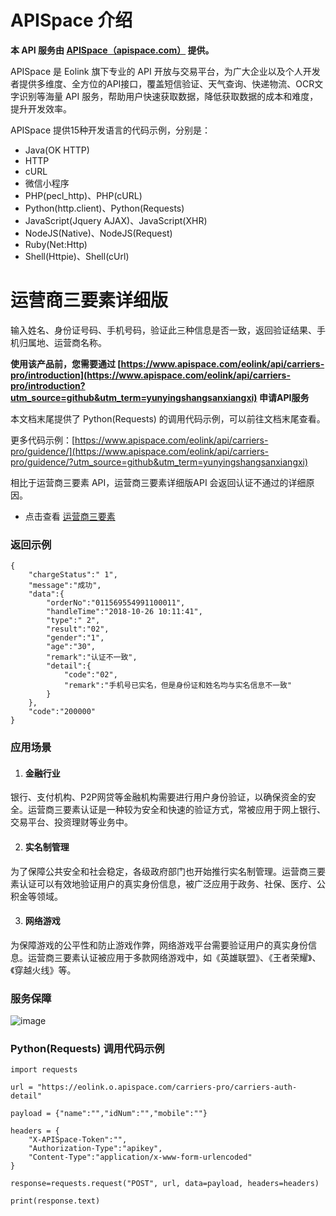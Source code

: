 # APISpace 介绍
**本 API 服务由 [APISpace（apispace.com）](https://www.apispace.com/?utm_source=github&utm_term=yunyingshangsanxiangxi) 提供。**

APISpace 是 Eolink 旗下专业的 API 开放与交易平台，为广大企业以及个人开发者提供多维度、全方位的API接口，覆盖短信验证、天气查询、快递物流、OCR文字识别等海量 API 服务，帮助用户快速获取数据，降低获取数据的成本和难度，提升开发效率。

APISpace 提供15种开发语言的代码示例，分别是：
- Java(OK HTTP)
- HTTP
- cURL
- 微信小程序
- PHP(pecl_http)、PHP(cURL)
- Python(http.client)、Python(Requests)
- JavaScript(Jquery AJAX)、JavaScript(XHR)
- NodeJS(Native)、NodeJS(Request)
- Ruby(Net:Http)
- Shell(Httpie)、Shell(cUrl)

# 运营商三要素详细版
输入姓名、身份证号码、手机号码，验证此三种信息是否一致，返回验证结果、手机归属地、运营商名称。

**使用该产品前，您需要通过 [https://www.apispace.com/eolink/api/carriers-pro/introduction](https://www.apispace.com/eolink/api/carriers-pro/introduction?utm_source=github&utm_term=yunyingshangsanxiangxi) 申请API服务**

本文档末尾提供了 Python(Requests) 的调用代码示例，可以前往文档末尾查看。

更多代码示例：[https://www.apispace.com/eolink/api/carriers-pro/guidence/](https://www.apispace.com/eolink/api/carriers-pro/guidence/?utm_source=github&utm_term=yunyingshangsanxiangxi)

相比于运营商三要素 API，运营商三要素详细版API 会返回认证不通过的详细原因。

-   点击查看 [运营商三要素](https://www.apispace.com/eolink/api/carriers/introduction?utm_source=github&utm_term=yunyingshangsanyaosu)


### 返回示例

```
{
    "chargeStatus":" 1",
    "message":"成功",
    "data":{
        "orderNo":"011569554991100011",
        "handleTime":"2018-10-26 10:11:41",
        "type":" 2",
        "result":"02",
        "gender":"1",
        "age":"30",
        "remark":"认证不一致",
        "detail":{
            "code":"02",
            "remark":"手机号已实名，但是身份证和姓名均与实名信息不一致"
        }
    },
    "code":"200000"
}
```

### 应用场景

1.  #### 金融行业

银行、支付机构、P2P网贷等金融机构需要进行用户身份验证，以确保资金的安全。运营商三要素认证是一种较为安全和快速的验证方式，常被应用于网上银行、交易平台、投资理财等业务中。

2.  #### 实名制管理

为了保障公共安全和社会稳定，各级政府部门也开始推行实名制管理。运营商三要素认证可以有效地验证用户的真实身份信息，被广泛应用于政务、社保、医疗、公积金等领域。

3.  #### 网络游戏

为保障游戏的公平性和防止游戏作弊，网络游戏平台需要验证用户的真实身份信息。运营商三要素认证被应用于多款网络游戏中，如《英雄联盟》、《王者荣耀》、《穿越火线》等。

### 服务保障
![image](https://user-images.githubusercontent.com/36323798/223989801-a89aee72-5eba-4b43-9520-7fc10c7f56a5.png)

### Python(Requests) 调用代码示例

```
import requests

url = "https://eolink.o.apispace.com/carriers-pro/carriers-auth-detail"

payload = {"name":"","idNum":"","mobile":""}

headers = {
    "X-APISpace-Token":"",
    "Authorization-Type":"apikey",
    "Content-Type":"application/x-www-form-urlencoded"
}

response=requests.request("POST", url, data=payload, headers=headers)

print(response.text)

```
